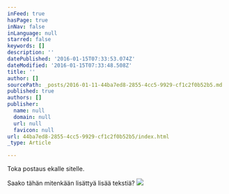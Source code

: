 ```yaml
---
inFeed: true
hasPage: true
inNav: false
inLanguage: null
starred: false
keywords: []
description: ''
datePublished: '2016-01-15T07:33:53.074Z'
dateModified: '2016-01-15T07:33:48.508Z'
title: ''
author: []
sourcePath: _posts/2016-01-11-44ba7ed8-2855-4cc5-9929-cf1c2f0b52b5.md
published: true
authors: []
publisher:
  name: null
  domain: null
  url: null
  favicon: null
url: 44ba7ed8-2855-4cc5-9929-cf1c2f0b52b5/index.html
_type: Article

---
```

Toka postaus ekalle sitelle.

Saako tähän mitenkään lisättyä lisää tekstiä?
![](https://the-grid-user-content.s3-us-west-2.amazonaws.com/aeb58f92-1f16-4406-b231-d6287f8a81a4.jpg)